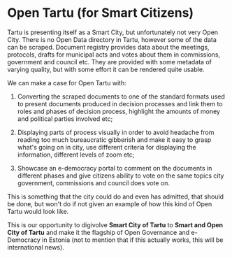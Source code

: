 # Open Tartu (for Smart Citizens)

Tartu is presenting itself as a Smart City, but unfortunately not very Open City. There is no Open Data directory in Tartu, however some of the data can be scraped. Document registry provides data about the meetings, protocols, drafts for municipal acts and votes about them in commissions, government and council etc. They are provided with some metadata of varying quality, but with some effort it can be rendered quite usable.

We can make a case for Open Tartu with:

1. Converting the scraped documents to one of the standard formats used to present documents produced in decision processes and link them to roles and phases of decision process, highlight the amounts of money and political parties involved etc;

2. Displaying parts of process visually in order to avoid headache from reading too much bureaucratic gibberish and make it easy to grasp what's going on in city, use different criteria for displaying the information, different levels of zoom etc;

3. Showcase an e-democracy portal to comment on the documents in different phases and give citizens ability to vote on the same topics city government, commissions and council does vote on.

This is something that the city could do and even has admitted, that should be done, but won't do if not given an example of how this kind of Open Tartu would look like.

This is our opportunity to digivolve **Smart City of Tartu** to **Smart and Open City of Tartu** and make it the flagship of Open Governance and e-Democracy in Estonia (not to mention that if this actually works, this will be international news).
